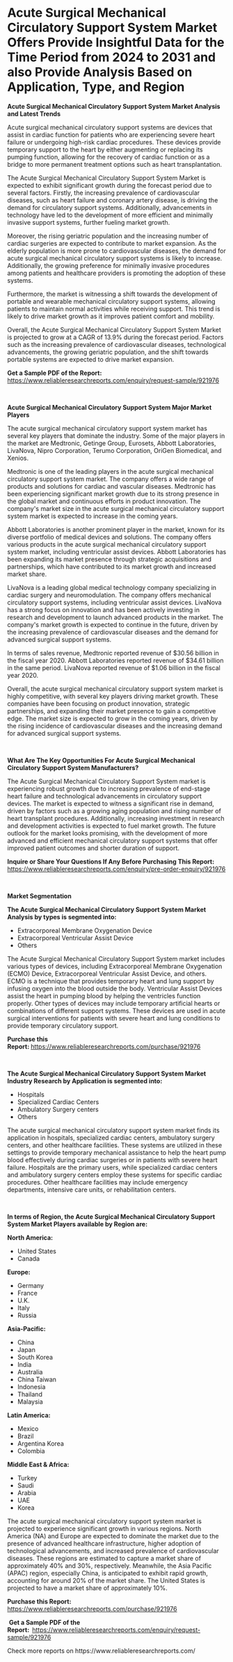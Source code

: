 <p><h1>Acute Surgical Mechanical Circulatory Support System Market Offers Provide Insightful Data for the Time Period from 2024 to 2031 and also Provide Analysis Based on Application, Type, and Region</h1></p><p><strong>Acute Surgical Mechanical Circulatory Support System Market Analysis and Latest Trends</strong></p>
<p><p>Acute surgical mechanical circulatory support systems are devices that assist in cardiac function for patients who are experiencing severe heart failure or undergoing high-risk cardiac procedures. These devices provide temporary support to the heart by either augmenting or replacing its pumping function, allowing for the recovery of cardiac function or as a bridge to more permanent treatment options such as heart transplantation.</p><p>The Acute Surgical Mechanical Circulatory Support System Market is expected to exhibit significant growth during the forecast period due to several factors. Firstly, the increasing prevalence of cardiovascular diseases, such as heart failure and coronary artery disease, is driving the demand for circulatory support systems. Additionally, advancements in technology have led to the development of more efficient and minimally invasive support systems, further fueling market growth.</p><p>Moreover, the rising geriatric population and the increasing number of cardiac surgeries are expected to contribute to market expansion. As the elderly population is more prone to cardiovascular diseases, the demand for acute surgical mechanical circulatory support systems is likely to increase. Additionally, the growing preference for minimally invasive procedures among patients and healthcare providers is promoting the adoption of these systems.</p><p>Furthermore, the market is witnessing a shift towards the development of portable and wearable mechanical circulatory support systems, allowing patients to maintain normal activities while receiving support. This trend is likely to drive market growth as it improves patient comfort and mobility.</p><p>Overall, the Acute Surgical Mechanical Circulatory Support System Market is projected to grow at a CAGR of 13.9% during the forecast period. Factors such as the increasing prevalence of cardiovascular diseases, technological advancements, the growing geriatric population, and the shift towards portable systems are expected to drive market expansion.</p></p>
<p><strong>Get a Sample PDF of the Report:&nbsp;</strong> <a href="https://www.reliableresearchreports.com/enquiry/request-sample/921976">https://www.reliableresearchreports.com/enquiry/request-sample/921976</a></p>
<p>&nbsp;</p>
<p><strong>Acute Surgical Mechanical Circulatory Support System Major Market Players</strong></p>
<p><p>The acute surgical mechanical circulatory support system market has several key players that dominate the industry. Some of the major players in the market are Medtronic, Getinge Group, Eurosets, Abbott Laboratories, LivaNova, Nipro Corporation, Terumo Corporation, OriGen Biomedical, and Xenios.</p><p>Medtronic is one of the leading players in the acute surgical mechanical circulatory support system market. The company offers a wide range of products and solutions for cardiac and vascular diseases. Medtronic has been experiencing significant market growth due to its strong presence in the global market and continuous efforts in product innovation. The company's market size in the acute surgical mechanical circulatory support system market is expected to increase in the coming years.</p><p>Abbott Laboratories is another prominent player in the market, known for its diverse portfolio of medical devices and solutions. The company offers various products in the acute surgical mechanical circulatory support system market, including ventricular assist devices. Abbott Laboratories has been expanding its market presence through strategic acquisitions and partnerships, which have contributed to its market growth and increased market share.</p><p>LivaNova is a leading global medical technology company specializing in cardiac surgery and neuromodulation. The company offers mechanical circulatory support systems, including ventricular assist devices. LivaNova has a strong focus on innovation and has been actively investing in research and development to launch advanced products in the market. The company's market growth is expected to continue in the future, driven by the increasing prevalence of cardiovascular diseases and the demand for advanced surgical support systems.</p><p>In terms of sales revenue, Medtronic reported revenue of $30.56 billion in the fiscal year 2020. Abbott Laboratories reported revenue of $34.61 billion in the same period. LivaNova reported revenue of $1.06 billion in the fiscal year 2020.</p><p>Overall, the acute surgical mechanical circulatory support system market is highly competitive, with several key players driving market growth. These companies have been focusing on product innovation, strategic partnerships, and expanding their market presence to gain a competitive edge. The market size is expected to grow in the coming years, driven by the rising incidence of cardiovascular diseases and the increasing demand for advanced surgical support systems.</p></p>
<p>&nbsp;</p>
<p><strong>What Are The Key Opportunities For Acute Surgical Mechanical Circulatory Support System Manufacturers?</strong></p>
<p><p>The Acute Surgical Mechanical Circulatory Support System market is experiencing robust growth due to increasing prevalence of end-stage heart failure and technological advancements in circulatory support devices. The market is expected to witness a significant rise in demand, driven by factors such as a growing aging population and rising number of heart transplant procedures. Additionally, increasing investment in research and development activities is expected to fuel market growth. The future outlook for the market looks promising, with the development of more advanced and efficient mechanical circulatory support systems that offer improved patient outcomes and shorter duration of support.</p></p>
<p><strong>Inquire or Share Your Questions If Any Before Purchasing This Report:</strong> <a href="https://www.reliableresearchreports.com/enquiry/pre-order-enquiry/921976">https://www.reliableresearchreports.com/enquiry/pre-order-enquiry/921976</a></p>
<p>&nbsp;</p>
<p><strong>Market Segmentation</strong></p>
<p><strong>The Acute Surgical Mechanical Circulatory Support System Market Analysis by types is segmented into:</strong></p>
<p><ul><li>Extracorporeal Membrane Oxygenation Device</li><li>Extracorporeal Ventricular Assist Device</li><li>Others</li></ul></p>
<p><p>The Acute Surgical Mechanical Circulatory Support System market includes various types of devices, including Extracorporeal Membrane Oxygenation (ECMO) Device, Extracorporeal Ventricular Assist Device, and others. ECMO is a technique that provides temporary heart and lung support by infusing oxygen into the blood outside the body. Ventricular Assist Devices assist the heart in pumping blood by helping the ventricles function properly. Other types of devices may include temporary artificial hearts or combinations of different support systems. These devices are used in acute surgical interventions for patients with severe heart and lung conditions to provide temporary circulatory support.</p></p>
<p><strong>Purchase this Report:&nbsp;</strong><a href="https://www.reliableresearchreports.com/purchase/921976">https://www.reliableresearchreports.com/purchase/921976</a></p>
<p>&nbsp;</p>
<p><strong>The Acute Surgical Mechanical Circulatory Support System Market Industry Research by Application is segmented into:</strong></p>
<p><ul><li>Hospitals</li><li>Specialized Cardiac Centers</li><li>Ambulatory Surgery centers</li><li>Others</li></ul></p>
<p><p>The acute surgical mechanical circulatory support system market finds its application in hospitals, specialized cardiac centers, ambulatory surgery centers, and other healthcare facilities. These systems are utilized in these settings to provide temporary mechanical assistance to help the heart pump blood effectively during cardiac surgeries or in patients with severe heart failure. Hospitals are the primary users, while specialized cardiac centers and ambulatory surgery centers employ these systems for specific cardiac procedures. Other healthcare facilities may include emergency departments, intensive care units, or rehabilitation centers.</p></p>
<p>&nbsp;</p>
<p><strong>In terms of Region, the Acute Surgical Mechanical Circulatory Support System Market Players available by Region are:</strong></p>
<p>
    <p> <strong> North America: </strong>
        <ul>
            <li>United States</li>
            <li>Canada</li>
        </ul>
        </p> 
    <p> <strong> Europe: </strong>
        <ul>
            <li>Germany</li>
            <li>France</li>
            <li>U.K.</li>
            <li>Italy</li>
            <li>Russia</li>
        </ul>
        </p> 
    <p> <strong> Asia-Pacific: </strong>
        <ul>
            <li>China</li>
            <li>Japan</li>
            <li>South Korea</li>
            <li>India</li>
            <li>Australia</li>
            <li>China Taiwan</li>
            <li>Indonesia</li>
            <li>Thailand</li>
            <li>Malaysia</li>
        </ul>
        </p> 
    <p> <strong> Latin America: </strong>
        <ul>
            <li>Mexico</li>
            <li>Brazil</li>
            <li>Argentina Korea</li>
            <li>Colombia</li>
        </ul>
        </p> 
    <p> <strong> Middle East & Africa: </strong>
        <ul>
            <li>Turkey</li>
            <li>Saudi</li>
            <li>Arabia</li>
            <li>UAE</li>
            <li>Korea</li>
        </ul>
    </p>
    </p>
<p><p>The acute surgical mechanical circulatory support system market is projected to experience significant growth in various regions. North America (NA) and Europe are expected to dominate the market due to the presence of advanced healthcare infrastructure, higher adoption of technological advancements, and increased prevalence of cardiovascular diseases. These regions are estimated to capture a market share of approximately 40% and 30%, respectively. Meanwhile, the Asia Pacific (APAC) region, especially China, is anticipated to exhibit rapid growth, accounting for around 20% of the market share. The United States is projected to have a market share of approximately 10%.</p></p>
<p><strong>Purchase this Report: </strong><a href="https://www.reliableresearchreports.com/purchase/921976">https://www.reliableresearchreports.com/purchase/921976</a></p>
<p>&nbsp;<strong>Get a Sample PDF of the Report:&nbsp;&nbsp;</strong><a href="https://www.reliableresearchreports.com/enquiry/request-sample/921976">https://www.reliableresearchreports.com/enquiry/request-sample/921976</a></p>
<p><strong></strong></p>
<p>Check more reports on https://www.reliableresearchreports.com/</p>
